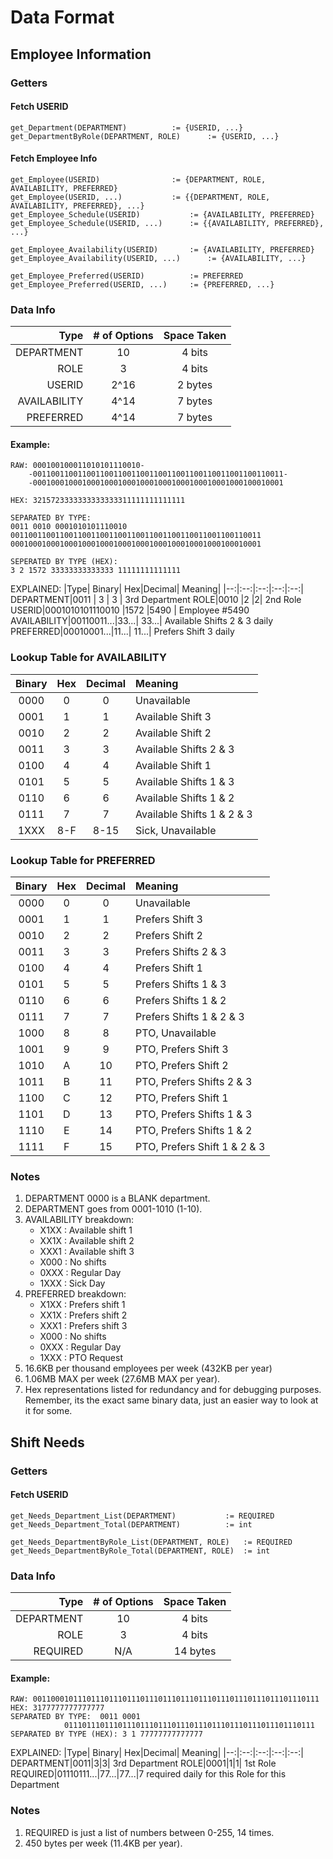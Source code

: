 # Data Format
## Employee Information
### Getters
#### Fetch USERID
	get_Department(DEPARTMENT)			:= {USERID, ...}
	get_DepartmentByRole(DEPARTMENT, ROLE)		:= {USERID, ...}
	
#### Fetch Employee Info
	get_Employee(USERID) 				:= {DEPARTMENT, ROLE, AVAILABILITY, PREFERRED}
	get_Employee(USERID, ...)			:= {{DEPARTMENT, ROLE, AVAILABILITY, PREFERRED}, ...}
	get_Employee_Schedule(USERID)			:= {AVAILABILITY, PREFERRED}
	get_Employee_Schedule(USERID, ...)		:= {{AVAILABILITY, PREFERRED}, ...}
	
	get_Employee_Availability(USERID)		:= {AVAILABILITY, PREFERRED}
	get_Employee_Availability(USERID, ...)		:= {AVAILABILITY, ...}
	
	get_Employee_Preferred(USERID)			:= PREFERRED
	get_Employee_Preferred(USERID, ...)		:= {PREFERRED, ...}
### Data Info

|Type|  # of Options| Space Taken|
|--:|:--:|:--:|
| DEPARTMENT | 10 |4 bits|
|ROLE|3|4 bits
|USERID|2^16|2 bytes
|AVAILABILITY|4^14|7 bytes
|PREFERRED|4^14|7 bytes
#### Example:
	RAW: 000100100011010101110010-
		-00110011001100110011001100110011001100110011001100110011-
		-00010001000100010001000100010001000100010001000100010001 
	
	HEX: 3215723333333333333311111111111111
	
	SEPARATED BY TYPE:
	0011 0010 0001010101110010
	00110011001100110011001100110011001100110011001100110011
	00010001000100010001000100010001000100010001000100010001
	
	SEPERATED BY TYPE (HEX):
	3 2 1572 33333333333333 11111111111111
EXPLAINED:
|Type|  Binary| Hex|Decimal| Meaning|
|--:|:--:|:--:|:--:|:--:|
DEPARTMENT|0011 	| 3 |	3	| 3rd Department
ROLE|0010 	|2 	|2| 2nd Role
USERID|0001010101110010	|1572 |5490	|	 Employee #5490
AVAILABILITY|00110011...|33...| 33...| Available Shifts 2 & 3 daily
PREFERRED|00010001...|11...| 11...| Prefers Shift 3 daily




### Lookup Table for AVAILABILITY
Binary| Hex|Decimal| Meaning|
:--:|:--:|:--:|:--|
0000|0|0|Unavailable
0001|1|1|Available Shift 3
0010|2|2|Available Shift 2
0011|3|3|Available Shifts 2 & 3
0100|4|4|Available Shift 1
0101|5|5|Available Shifts 1 & 3
0110|6|6|Available Shifts 1 & 2
0111|7|7|Available Shifts 1 & 2 & 3
1XXX|8-F|8-15|Sick, Unavailable
### Lookup Table for PREFERRED
Binary| Hex|Decimal| Meaning|
:--:|:--:|:--:|:--|
0000|0|0|Unavailable
0001|1|1|Prefers Shift 3
0010|2|2|Prefers Shift 2
0011|3|3|Prefers Shifts 2 & 3
0100|4|4|Prefers Shift 1
0101|5|5|Prefers Shifts 1 & 3
0110|6|6|Prefers Shifts 1 & 2
0111|7|7|Prefers Shifts 1 & 2 & 3
1000|8|8|PTO, Unavailable
1001|9|9|PTO, Prefers Shift 3
1010|A|10|PTO, Prefers Shift 2
1011|B|11|PTO, Prefers Shifts 2 & 3
1100|C|12|PTO, Prefers Shift 1
1101|D|13|PTO, Prefers Shifts 1 & 3
1110|E|14|PTO, Prefers Shifts 1 & 2
1111|F|15|PTO, Prefers Shift 1 & 2 & 3


### Notes
1. DEPARTMENT 0000 is a BLANK department.
2. DEPARTMENT goes from 0001-1010 (1-10).
3. AVAILABILITY breakdown:
	* X1XX	: Available shift 1
	* XX1X	: Available shift 2
	* XXX1	: Available shift 3
	* X000	: No shifts
	* 0XXX	: Regular Day
	* 1XXX	: Sick Day
4. PREFERRED breakdown:
	* X1XX	: Prefers shift 1
	* XX1X	: Prefers shift 2
	* XXX1	: Prefers shift 3
	* X000	: No shifts
	* 0XXX	: Regular Day
	* 1XXX	: PTO Request
5. 16.6KB per thousand employees per week (432KB per year)
6. 1.06MB MAX per week (27.6MB MAX per year).
7. Hex representations listed for redundancy and for debugging purposes. Remember, its the exact same binary data, just an easier way to look at it for some.


## Shift Needs
### Getters
#### Fetch USERID
	get_Needs_Department_List(DEPARTMENT)			:= REQUIRED
	get_Needs_Department_Total(DEPARTMENT)			:= int
	
	get_Needs_DepartmentByRole_List(DEPARTMENT, ROLE)	:= REQUIRED
	get_Needs_DepartmentByRole_Total(DEPARTMENT, ROLE)	:= int

### Data Info
|Type|  # of Options| Space Taken|
|--:|:--:|:--:|
DEPARTMENT|10|4 bits
ROLE|3|4 bits
REQUIRED|N/A|14 bytes
#### Example:
	RAW: 0011000101110111011101110111011101110111011101110111011101110111
	HEX: 3177777777777777
	SEPARATED BY TYPE: 	0011 0001 
				01110111011101110111011101110111011101110111011101110111
	SEPARATED BY TYPE (HEX): 3 1 77777777777777
EXPLAINED:
|Type|  Binary| Hex|Decimal| Meaning|
|--:|:--:|:--:|:--:|:--:|
DEPARTMENT|0011|3|3| 3rd Department
ROLE|0001|1|1|	1st Role
REQUIRED|01110111...|77...|77...|7 required daily for this Role for this Department
### Notes
1. REQUIRED is just a list of numbers between 0-255, 14 times.
2. 450 bytes per week (11.4KB per year).
